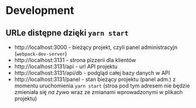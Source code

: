 # Development

## URLe distępne dzięki `yarn start`

- http://localhost:3000 - bieżący projekt, czyli panel administracyjn (`webpack-dev-server`)
- http://localhost:3131 - strona pizzerii dla klientów
- http://localhost:3131/api - url API projektu
- http://localhost:3131/api/db - podgląd całej bazy danych w API
- http://localhost:3131/panel - stan bieżący projektu (panel adm.) z momentu uruchomienia `yarn start` (stroa pod tym adresem nie będzie zmieniała się *na żywo* wraz ze zmianami wprowadzonymi w plikach projektu)